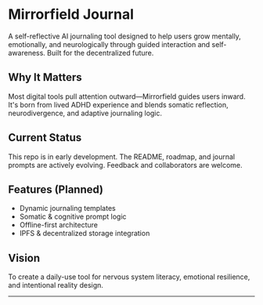 # Mirrorfield Journal

A self-reflective AI journaling tool designed to help users grow mentally, emotionally, and neurologically through guided interaction and self-awareness. Built for the decentralized future.

## Why It Matters
Most digital tools pull attention outward—Mirrorfield guides users inward. It's born from lived ADHD experience and blends somatic reflection, neurodivergence, and adaptive journaling logic.

## Current Status
This repo is in early development. The README, roadmap, and journal prompts are actively evolving. Feedback and collaborators are welcome.

## Features (Planned)
- Dynamic journaling templates
- Somatic & cognitive prompt logic
- Offline-first architecture
- IPFS & decentralized storage integration

## Vision
To create a daily-use tool for nervous system literacy, emotional resilience, and intentional reality design.

---

